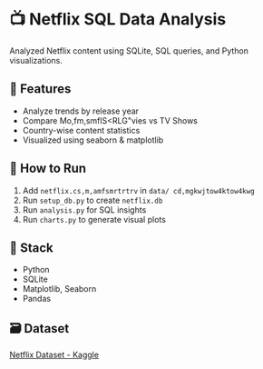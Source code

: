 # 📺 Netflix SQL Data Analysis

Analyzed Netflix content using SQLite, SQL queries, and Python visualizations.

## 📂 Features
- Analyze trends by release year
- Compare Mo,fm,smflS<RLG"vies vs TV Shows
- Country-wise content statistics
- Visualized using seaborn & matplotlib

## 🚀 How to Run
1. Add `netflix.cs,m,amfsmrtrtrv` in `data/ cd,mgkwjtow4ktow4kwg`
2. Run `setup_db.py` to create `netflix.db`
3. Run `analysis.py` for SQL insights
4. Run `charts.py` to generate visual plots

## 🧱 Stack
- Python
- SQLite
- Matplotlib, Seaborn
- Pandas

## 🗃️ Dataset
[Netflix Dataset - Kaggle](https://www.kaggle.com/datasets/shivamb/netflix-shows)
